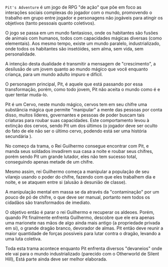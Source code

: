 `Pit's Adventure` é um jogo de RPG "de ação" que põe em foco as interações sociais complexas do jogador com o mundo, promovendo o trabalho em grupo entre jogador e personagens não jogáveis para atingir os objetivos (tanto pessoais quanto coletivos).

O jogo se passa em um mundo fantasioso, onde os habitantes são fusões de animais com humanos, todos com capacidades mágicas diversas (como elementais). Aos mesmo tempo, existe um mundo paralelo, industrializado, onde todos os habitantes são insetóides, sem alma, sem vida, sem personalidade. 

A intenção desta dualidade é transmitir a mensagem de "crescimento", a desilusão de um jovem quanto ao mundo mágico que você enquanto criança, para um mundo adulto impuro e difícil.

O personagem principal, Pit, é aquele que está passando por essa transformação, porém, como todo jovem, Pit não aceita o mundo como é e quer tentar muda-lo. 

Pit é um Cervo, neste mundo mágico, cervos tem em seu chifre uma substância mágica que permite "manipular" a mente das pessoas por conta disso, muitos líderes, governantes e pessoas de poder buscam tais criaturas para roubar suas capacidades. Este comportamento levou à extinção dos cervos, sendo Pit um dos últimos (o jogador deve ser oculto do fato de ele não ser o último cervo, podendo está ser uma história secundária ).

No começo da trama, o Rei Guilhermo consegue encontrar com Pit, e manda seus soldados invadirem sua casa a noite e roubar seus chifres, porém sendo Pit um grande lutador, eles não tem sucesso total, conseguindo apenas metade de um chifre.

Mesmo assim, rei Guilhermo começa a manipular a população de seu vilarejo usando o poder do chifre, fazendo com que eles trabalhem dia e noite, e se ataquem entre si (alusão à desunião de classe).

A manipulação mental em massa se da através da "contaminação" por um pouco de pó de chifre, o que deve ser manual, portanto nem todos os cidadãos são transformados de imediato.

O objetivo então é parar o rei Guilhermo e recuperar os aldeoes. Porém, quando Pit finalmente enfrenta Guilhermo, descobre que ele era apenas uma marionete nas mãos de algo ainda mais antigo (a propriedade privada em si), o grande dragão branco, devorador de almas. Pit então deve reunir a maior quantidade de forças possíveis para lutar contra o dragão, levando a uma luta coletiva.

Toda esta trama acontece enquanto Pit enfrenta diversos "devaneios" onde ele vai para o mundo industrializado (parecido com o Otherworld de Silent Hill), Está parte ainda deve ser melhor elaborada.